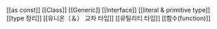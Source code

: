
[[as const]]
[[Class]]
[[Generic]]
[[Interface]]
[[literal & primitive type]]
[[type 정리]]
[[유니온（＆） 교차 타입]]
[[유틸리티 타입]]
[[함수(function)]]
